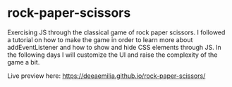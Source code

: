 # rock-paper-scissors


Exercising JS through the classical game of rock paper scissors. I followed a tutorial on how to make the game in order to learn more about addEventListener and how to show and hide CSS elements through JS. In the following days I will customize the UI and raise the complexity of the game a bit. 


Live preview here: https://deeaemilia.github.io/rock-paper-scissors/
